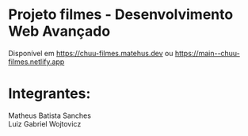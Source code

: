 # Projeto filmes - Desenvolvimento Web Avançado

Disponível em https://chuu-filmes.matehus.dev ou https://main--chuu-filmes.netlify.app

# Integrantes:

Matheus Batista Sanches
<br/>
Luiz Gabriel Wojtovicz